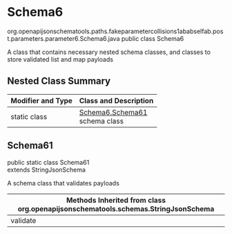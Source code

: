 # Schema6
org.openapijsonschematools.paths.fakeparametercollisions1ababselfab.post.parameters.parameter6.Schema6.java
public class Schema6

A class that contains necessary nested schema classes, and classes to store validated list and map payloads

## Nested Class Summary
| Modifier and Type | Class and Description |
| ----------------- | ---------------------- |
| static class | [Schema6.Schema61](#schema61)<br> schema class |

## Schema61
public static class Schema61<br>
extends StringJsonSchema

A schema class that validates payloads

| Methods Inherited from class org.openapijsonschematools.schemas.StringJsonSchema |
| ------------------------------------------------------------------ |
| validate                                                           |
